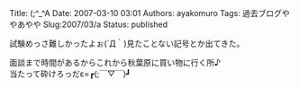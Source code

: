 Title: (;\^\_\^A
Date: 2007-03-10 03:01
Authors: ayakomuro
Tags:  過去ブログややあやや
Slug:2007/03/a
Status: published

試験めっさ難しかったよぉ(´Д｀)見たことない記号とか出てきた。  

面談まで時間があるからこれから秋葉原に買い物に行く所♪  
当たって砕けろっだε=┏(;￣▽￣)┛
